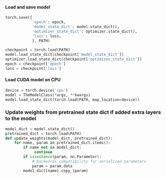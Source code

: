 #### Load and save model
```python
torch.save({
            'epoch': epoch,
            'model_state_dict': model.state_dict(),
            'optimizer_state_dict': optimizer.state_dict(),
            'loss': loss,
            }, PATH)
           
checkpoint = torch.load(PATH)
model.load_state_dict(checkpoint['model_state_dict'])
optimizer.load_state_dict(checkpoint['optimizer_state_dict'])
epoch = checkpoint['epoch']
loss = checkpoint['loss']
```

#### Load CUDA model on CPU
```python
device = torch.device('cpu')
model = TheModelClass(*args, **kwargs)
model.load_state_dict(torch.load(PATH, map_location=device))
```


### Update weights from pretrained state dict if added extra layers to the model
```python
model_dict = model.state_dict()
pretrained_dict = torch.load(PATH)
def update_weights(model_dict, pretrained_dict):
    for name, param in pretrained_dict.items():
        if name not in model_dict:
             continue
        if isinstance(param, nn.Parameter):
            # backwards compatibility for serialized parameters
            param = param.data
        model_dict[name].copy_(param)
```
